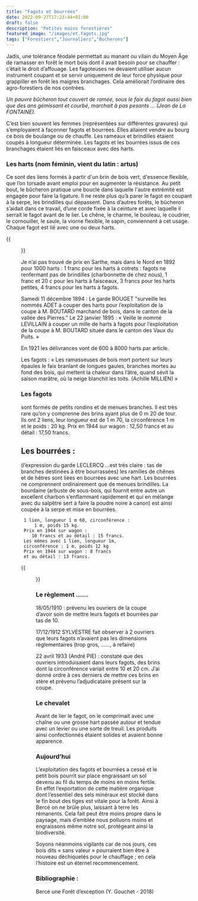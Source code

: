 ```yaml
---
title: "Fagots et bourrées"
date: 2022-09-27T17:23:44+01:00
draft: false
description: "Petites mains forestières"
featured_image: "/images/et.fagots.jpg"
tags: ["Forestiers","Journaliers","Bucherons"]
---
```


Jadis, une tolérance féodale permettait au 
manant ou vilain du Moyen Âge de ramasser
en forêt le mort bois dont il avait besoin
pour se chauffer : c’était le droit d’affouage.
Les fagoteuses ne devaient utiliser aucun 
instrument coupant et se servir uniquement 
de leur force physique pour grappiller en
forêt les maigres branchages. Cela améliorait
l’ordinaire des agro-forestiers de nos contrées.

*Un pauvre bûcheron tout couvert de ramée, 
sous le faix du fagot aussi bien que des ans
 gémissant et courbé, marchait à pas pesants 
… (Jean de La FONTAINE).*

C’est bien souvent les femmes (représentées sur
différentes gravures) qui s’employaient à façonner
fagots et bourrées. Elles allaient vendre au bourg 
ce bois de boulange ou de chauffe. 
Les rameaux et brindilles étaient coupés à longueur
déterminée. Les fagots et les bourrées issus de 
ces branchages étaient liés en faisceaux avec des harts.

### Les harts (nom féminin, vient du latin : artus)

Ce sont des liens formés à partir d'un brin de
bois vert, d'essence flexible, que l’on torsade 
avant emploi pour en augmenter la résistance.
Au petit bout, le bûcheron pratique une boucle 
dans laquelle l'autre extrémité est engagée pour
faire la ligature. Il ne reste plus qu’à parer le fagot 
en coupant à la serpe, les brindilles qui dépassent. 
Dans d’autres forêts, le bûcheron s’aidait dans ce
travail, d’une corde fixée à la ceinture et avec 
laquelle il serrait le fagot avant de le lier.
Le chêne, le charme, le bouleau, le coudrier, 
le cornouiller, le saule, la viorne flexible, le sapin,
 conviennent à cet usage. Chaque fagot est lié 
avec une ou deux harts. 

{{<figure src="/images/articles/foreau1916.jpg" title="Autorisation de Harts">}}


Je n’ai pas trouvé de prix en Sarthe, mais 
dans le Nord en 1892  pour 1000 harts :
1 franc pour les harts à cotrets : fagots ne 
renfermant pas de brindilles 
(charbonnette de chez nous), 
1 franc et 20 c  pour les harts à faisceaux, 
3 francs pour les harts petites,
4 francs pour les harts à fagots.

Samedi 11 décembre 1894 : 
Le garde ROUGET "surveille les nommés ADET 
à couper des harts pour l’exploitation de la coupe
à M. BOUTARD marchand de bois, dans le canton
de la vallée des Pierres."
Le 22 janvier 1895 : « Veille le nommé LEVILLAIN
à couper un mille de harts à fagots pour l’exploitation 
de la coupe à M. BOUTARD située dans le canton des
Vaux du Puits. »

En 1921 les délivrances vont de 600 à 8000 harts par article. 

   Les fagots : « Les ramasseuses de bois mort portent
   sur leurs épaules le faix branlant de longues gaules, 
   branches mortes au fond des bois, qui mettent la 
   chaleur dans l’âtre, quand sévit la saison marâtre,
   où la neige blanchit les toits. 
   (Achille MILLIEN) »

### Les fagots 
sont formés de petits rondins et de 
menues branches. Il est très rare qu’on y comprenne
des brins ayant plus de 0 m 20 de tour. 
Ils ont 2 liens, leur longueur est de 1 m 70, 
la circonférence 1 m et le poids : 20 kg.
Prix en 1944 sur wagon : 12,50 francs 
et au détail : 17,50 francs.

## Les bourrées :
(l’expression du garde LECLERCQ …est très claire : 
tas de branches destinées à être bourrassées)
les ramilles de chênes et de hêtres sont liées 
en bourrées avec une hart. 
Les bourrées ne comprennent ordinairement 
que de menues brindilles.
La bourdaine (arbuste de sous-bois, qui fournit entre 
autre un excellent charbon s’enflammant 
rapidement et qui en mélange avec du salpêtre
sert à faire la poudre noire à canon) est ainsi 
coupée à la serpe et mise en bourrées.

     1 lien, longueur 1 m 60, circonférence : 
         1 m, poids 15 kg.
     Prix en 1944 sur wagon : 
        10 francs et au détail : 15 francs.
     Les mêmes avec 1 lien, longueur 1m,
     circonférence : 1 m, poids 12 kg
     Prix en 1944 sur wagon : 8 francs 
     et au détail : 13 francs.

{{<figure src="/images/articles/bmarigne.jpg" title="Dans le bourg de Marigné">}}


### Le règlement ……
18/05/1910 : prévenu les ouvriers de la coupe 
d’avoir soin de mettre leurs fagots et bourrées 
par tas de 10.

17/12/1912 SYLVESTRE  fait observer à 2 
ouvriers que leurs fagots n’avaient pas 
les dimensions règlementaires 
(trop gros, ……, à refaire)

22 avril 1933 (André PIE) : constaté que des 
ouvriers introduisaient dans leurs fagots, des 
brins dont la circonférence variait entre 10 et 20 cm. 
J’ai donné ordre à ces derniers de mettre ces 
brins en stère et prévenu l’adjudicataire présent 
sur la coupe.

### Le chevalet
Avant de lier le fagot, on le comprimait avec 
une chaîne ou une grosse hart passée autour 
et tendue avec un levier ou une sorte de treuil. 
Les produits ainsi confectionnés étaient solides 
et avaient bonne apparence.

### Aujourd’hui
L’exploitation des fagots et bourrées a cessé et le 
petit bois pourrit sur place engraissant un sol 
devenu au fil du temps de moins en moins fertile.
En effet l’exportation de cette matière organique
dont l’essentiel des sels minéraux est stocké 
dans le fin bout des tiges est vitale pour la forêt.
Ainsi à Bercé on ne brûle plus, laissant à terre 
les rémanents.
Cela fait peut être moins propre dans le paysage,
mais d’emblée nous polluons moins et engraissons 
même notre sol, protégeant ainsi la biodiversité.
 
Soyons néanmoins vigilants car de nos jours, 
ces bois dits « sans valeur » pourraient bien être
à nouveau déchiquetés pour le chauffage ; 
en cela l’histoire est un éternel recommencement.
 
 
### Bibliographie : 
 
Bercé une Forêt d’exception  (Y. Gouchet - 2018)
